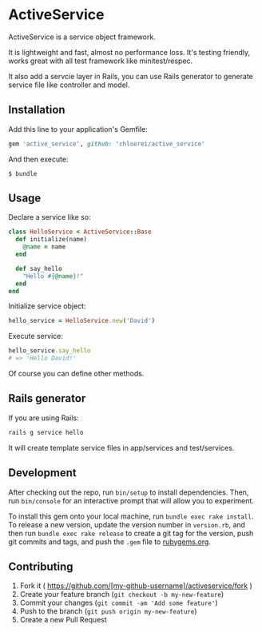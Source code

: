 # ActiveService

ActiveService is a service object framework.

It is lightweight and fast, almost no performance loss. It's testing friendly, works great with all test framework like minitest/respec.

It also add a servcie layer in Rails, you can use Rails generator to generate service file like controller and model.

## Installation

Add this line to your application's Gemfile:

```ruby
gem 'active_service', github: 'chloerei/active_service'
```

And then execute:

    $ bundle

## Usage

Declare a service like so:

```ruby
class HelloService < ActiveService::Base
  def initialize(name)
    @name = name
  end

  def say_hello
    "Hello #{@name}!"
  end
end
```

Initialize service object:

```ruby
hello_service = HelloService.new('David')
```

Execute service:

```ruby
hello_service.say_hello
# => 'Hello David!'
```

Of course you can define other methods.

## Rails generator

If you are using Rails:

```bash
rails g service hello
```

It will create template service files in app/services and test/services.

## Development

After checking out the repo, run `bin/setup` to install dependencies. Then, run `bin/console` for an interactive prompt that will allow you to experiment.

To install this gem onto your local machine, run `bundle exec rake install`. To release a new version, update the version number in `version.rb`, and then run `bundle exec rake release` to create a git tag for the version, push git commits and tags, and push the `.gem` file to [rubygems.org](https://rubygems.org).

## Contributing

1. Fork it ( https://github.com/[my-github-username]/activeservice/fork )
2. Create your feature branch (`git checkout -b my-new-feature`)
3. Commit your changes (`git commit -am 'Add some feature'`)
4. Push to the branch (`git push origin my-new-feature`)
5. Create a new Pull Request
